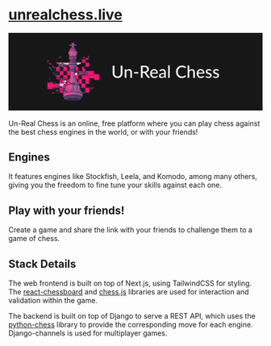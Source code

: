 # [unrealchess.live](https://unrealchess.live/)

[![Un-Real Chess Logo](https://github.com/dfdiazc/chess-engine-interface/blob/main/unrealchess-logo.png?raw=true)](https://unrealchess.live/)

Un-Real Chess is an online, free platform where you can play chess against the best chess engines in the world, or with your friends!

## Engines

It features engines like Stockfish, Leela, and Komodo, among many others, giving you the freedom to fine tune your skills against each one.

## Play with your friends!

Create a game and share the link with your friends to challenge them to a game of chess.

## Stack Details

The web frontend is built on top of Next.js, using TailwindCSS for styling. The [react-chessboard](https://www.npmjs.com/package/react-chessboard) and [chess.js](https://www.npmjs.com/package/chess.js) libraries are used for interaction and validation within the game.

The backend is built on top of Django to serve a REST API, which uses the [python-chess](https://pypi.org/project/chess/) library to provide the corresponding move for each engine. Django-channels is used for multiplayer games.

